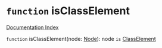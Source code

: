 # `function` isClassElement

[Documentation Index](../README.md)

`function` isClassElement(node: [Node](../interface.Node/README.md)): node `is` [ClassElement](../interface.ClassElement/README.md)


